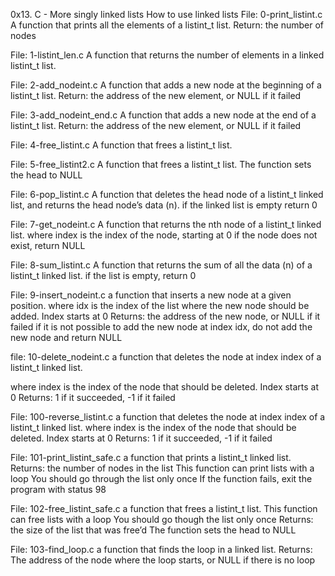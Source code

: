 0x13. C - More singly linked lists
How to use linked lists
File: 0-print_listint.c
A function that prints all the elements of a listint_t list.
Return: the number of nodes

File: 1-listint_len.c
A function that returns the number of elements in a linked listint_t list.

File: 2-add_nodeint.c
A function that adds a new node at the beginning of a listint_t list.
Return: the address of the new element, or NULL if it failed

File: 3-add_nodeint_end.c
A function that adds a new node at the end of a listint_t list.
Return: the address of the new element, or NULL if it failed

File: 4-free_listint.c
A function that frees a listint_t list.

File: 5-free_listint2.c
A function that frees a listint_t list.
The function sets the head to NULL

File: 6-pop_listint.c
A function that deletes the head node of a listint_t linked list, and returns the head node’s data (n).
if the linked list is empty return 0

File: 7-get_nodeint.c
A function that returns the nth node of a listint_t linked list.
where index is the index of the node, starting at 0
if the node does not exist, return NULL

File: 8-sum_listint.c
A function that returns the sum of all the data (n) of a listint_t linked list.
if the list is empty, return 0

File: 9-insert_nodeint.c
a function that inserts a new node at a given position.
where idx is the index of the list where the new node should be added. Index starts at 0
Returns: the address of the new node, or NULL if it failed
if it is not possible to add the new node at index idx, do not add the new node and return NULL

file: 10-delete_nodeint.c
a function that deletes the node at index index of a listint_t linked list.

where index is the index of the node that should be deleted. Index starts at 0
Returns: 1 if it succeeded, -1 if it failed

File: 100-reverse_listint.c
a function that deletes the node at index index of a listint_t linked list.
where index is the index of the node that should be deleted. Index starts at 0
Returns: 1 if it succeeded, -1 if it failed

File: 101-print_listint_safe.c
a function that prints a listint_t linked list.
Returns: the number of nodes in the list
This function can print lists with a loop
You should go through the list only once
If the function fails, exit the program with status 98

File: 102-free_listint_safe.c
a function that frees a listint_t list.
This function can free lists with a loop
You should go though the list only once
Returns: the size of the list that was free’d
The function sets the head to NULL

File: 103-find_loop.c
a function that finds the loop in a linked list.
Returns: The address of the node where the loop starts, or NULL if there is no loop
